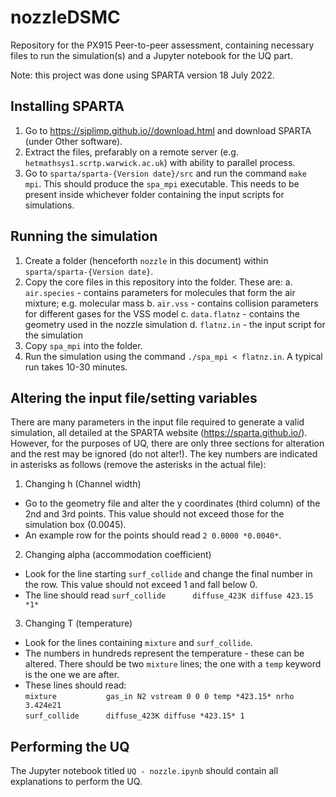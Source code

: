 # nozzleDSMC
Repository for the PX915 Peer-to-peer assessment, containing necessary files to run the simulation(s) and a Jupyter notebook for the UQ part.

Note: this project was done using SPARTA version 18 July 2022.

## Installing SPARTA
1. Go to https://sjplimp.github.io//download.html and download SPARTA (under Other software).
2. Extract the files, prefarably on a remote server (e.g. ```hetmathsys1.scrtp.warwick.ac.uk```) with ability to parallel process.
3. Go to ```sparta/sparta-{Version date}/src``` and run the command ```make mpi```. This should produce the ```spa_mpi``` executable. This needs to be present inside whichever folder containing the input scripts for simulations.

## Running the simulation
1. Create a folder (henceforth ```nozzle``` in this document) within ```sparta/sparta-{Version date}```.
2. Copy the core files in this repository into the folder. These are:
   a. ```air.species``` - contains parameters for molecules that form the air mixture; e.g. molecular mass
   b. ```air.vss```     - contains collision parameters for different gases for the VSS model
   c. ```data.flatnz``` - contains the geometry used in the nozzle simulation
   d. ```flatnz.in```   - the input script for the simulation
3. Copy ```spa_mpi``` into the folder.
4. Run the simulation using the command ```./spa_mpi < flatnz.in```. A typical run takes 10-30 minutes.

## Altering the input file/setting variables
There are many parameters in the input file required to generate a valid simulation, all detailed at the SPARTA website (https://sparta.github.io/). However, for the purposes of UQ, there are only three sections for alteration and the rest may be ignored (do not alter!). The key numbers are indicated in asterisks as follows (remove the asterisks in the actual file):

1. Changing h (Channel width)
  - Go to the geometry file and alter the y coordinates (third column) of the 2nd and 3rd points. This value should not exceed those for the simulation box (0.0045).
  - An example row for the points should read ```2 0.0000 *0.0040*```.
2. Changing alpha (accommodation coefficient)
  - Look for the line starting ```surf_collide``` and change the final number in the row. This value should not exceed 1 and fall below 0.
  - The line should read ```surf_collide      diffuse_423K diffuse 423.15 *1*```
3. Changing T (temperature)
  - Look for the lines containing ```mixture``` and ```surf_collide```.
  - The numbers in hundreds represent the temperature - these can be altered. There should be two ```mixture``` lines; the one with a ```temp``` keyword is the one we are after.
  - These lines should read:  
    ```mixture           gas_in N2 vstream 0 0 0 temp *423.15* nrho 3.424e21```  
    ```surf_collide      diffuse_423K diffuse *423.15* 1```

## Performing the UQ
The Jupyter notebook titled ```UQ - nozzle.ipynb``` should contain all explanations to perform the UQ. 
